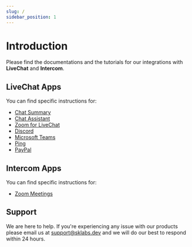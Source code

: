 ```yaml
---
slug: /
sidebar_position: 1
---
```


# Introduction

Please find the documentations and the tutorials for our integrations with **LiveChat** and **Intercom**.

## LiveChat Apps

You can find specific instructions for:

- [Chat Summary](/livechat-apps/chat-summary)
- [Chat Assistant](/livechat-apps/chat-assistant)
- [Zoom for LiveChat](/livechat-apps/zoom-for-livechat)
- [Discord](/livechat-apps/discord)
- [Microsoft Teams](/livechat-apps/microsoft-teams)
- [Ping](/livechat-apps/ping)
- [PayPal](/livechat-apps/paypal)

## Intercom Apps

You can find specific instructions for:

- [Zoom Meetings](/intercom-apps/zoom-meetings)

## Support

We are here to help. If you're experiencing any issue with our products please email us at [support@sklabs.dev](mailto:support@sklabs.dev) and we will do our best to respond within 24 hours.
